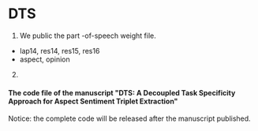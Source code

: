  #   DTS 

1. We public the part -of-speech weight file.
 - lap14, res14, res15, res16
 - aspect, opinion
2. 




####  The code file of the manuscript "DTS: A Decoupled Task Specificity Approach for Aspect Sentiment Triplet Extraction"

Notice: the complete code will be released after the manuscript published.
